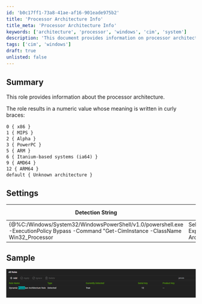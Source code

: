 ```yaml
---
id: 'b0c17ff1-73a8-41ae-af16-901eade975b2'
title: 'Processor Architecture Info'
title_meta: 'Processor Architecture Info'
keywords: ['architecture', 'processor', 'windows', 'cim', 'system']
description: 'This document provides information on processor architecture, detailing the numeric values corresponding to various architectures such as x86, MIPS, Alpha, PowerPC, ARM, Itanium, AMD64, and ARM64. It also includes detection settings and a sample image for reference.'
tags: ['cim', 'windows']
draft: true
unlisted: false
---
```


## Summary

This role provides information about the processor architecture.

The role results in a numeric value whose meaning is written in curly braces:

```
0 { x86 }
1 { MIPS }
2 { Alpha }
3 { PowerPC }
5 { ARM }
6 { Itanium-based systems (ia64) }
9 { AMD64 }
12 { ARM64 }
default { Unknown architecture }
```

## Settings

| Detection String                                                                                                                                                               | Comparator | Result      | Applicable OS |
|-------------------------------------------------------------------------------------------------------------------------------------------------------------------------------|------------|-------------|----------------|
| \{@%C:/Windows/System32/WindowsPowerShell/v1.0/powershell.exe -ExecutionPolicy Bypass -Command "Get-CimInstance -ClassName Win32_Processor | Select-Object -ExpandProperty Architecture"@%} | Exists     | 0, 9, 12, etc. | Windows        |

## Sample

![Sample Image](../../static/img/Dynamic-Processor-Architecture-Role/image_1.png)

